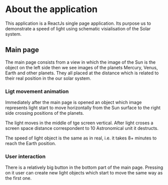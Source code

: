 # About the application

This application is a ReactJs single page application.
Its purpose us to demonstrate a speed of light using schematic visialisation of the Solar system.

## Main page

The main page consists from a view in which the image of the Sun is the object on the left side then we see images of the planets Mercury, Venus, Earth and other planets. They all placed at the distance which is related to their real position in the our solar system.

### Ligt movement animation

Immediately after the main page is opened an object which image represents light start to move horizontally from the Sun surface to the right side crossing positions of the planets. 

The light moves in the middle of tge screen vertical. After light croses a screen space distance correspondent to 10 Astronomical unit it destructs.

The speed of light object is the same as in real, i.e. it takes 8+ minutes to reach the Earth position.


### User interaction

There is a relatively big button in the bottom part of the main page. Pressing on it user can create new light objects which start to move the same way as the first one.